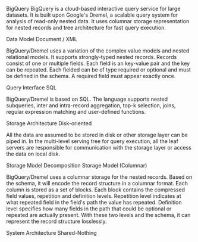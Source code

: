 BigQuery 
BigQuery is a cloud-based interactive query service for large datasets. It is built upon Google's Dremel, a scalable query system for analysis of read-only nested data. It uses columnar storage representation for nested records and tree architecture for fast query execution.


Data Model 
Document / XML

BigQuery/Dremel uses a variation of the complex value models and nested relational models. It supports strongly-typed nested records. Records consist of one or multiple fields. Each field is an key-value pair and the key can be repeated. Each fielded can be of type required or optional and must be defined in the schema. A required field must appear exactly once.


Query Interface 
SQL

BigQuery/Dremel is based on SQL. The language supports nested subqueries, inter and intra-record aggregation, top-k selection, joins, regular expression matching and user-defined functions.


Storage Architecture 
Disk-oriented

All the data are assumed to be stored in disk or other storage layer can be piped in. In the multi-level serving tree for query execution, all the leaf servers are responsible for communication with the storage layer or access the data on local disk.


Storage Model 
Decomposition Storage Model (Columnar)

BigQuery/Dremel uses a columnar storage for the nested records. Based on the schema, it will encode the record structure in a columnar format. Each column is stored as a set of blocks. Each block contains the compressed field values, repetition and definition levels. Repetition level indicates at what repeated field in the field's path the value has repeated. Definition level specifies how many fields in the path that could be optional or repeated are actually present. With these two levels and the schema, it can represent the record structure losslessly.


System Architecture 
Shared-Nothing